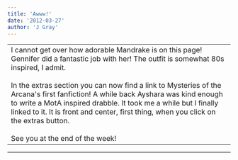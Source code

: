 ```yaml
---
title: 'Awww!'
date: '2012-03-27'
author: 'J Gray'
---
```


<div>
<!-- Main content here -->
<table border="0" class="post"><tbody><tr><td>
   
   <div class="post_body">
       I cannot get over how adorable Mandrake is on this page! Gennifer did a fantastic job with her! The outfit is somewhat 80s inspired, I admit. <br><br>In the extras section you can now find a link to Mysteries of the Arcana's first fanfiction! A while back Ayshara was kind enough to write a MotA inspired drabble. It took me a while but I finally linked to it. It is front and center, first thing, when you click on the extras button.<br><br>See you at the end of the week!<br>
   </div>
   </td></tr>
   </tbody></table><hr><table style="width:100%; border:0;" class="comment_table"><tbody></tbody></table>
<!-- End main content -->
              </div>
